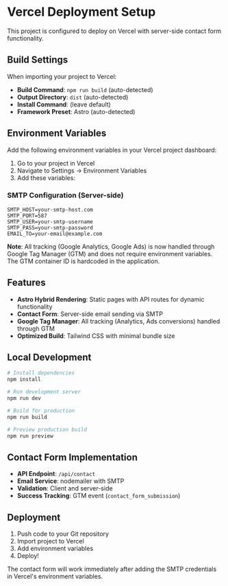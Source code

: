 # Vercel Deployment Setup

This project is configured to deploy on Vercel with server-side contact form functionality.

## Build Settings

When importing your project to Vercel:
- **Build Command**: `npm run build` (auto-detected)
- **Output Directory**: `dist` (auto-detected)
- **Install Command**: (leave default)
- **Framework Preset**: Astro (auto-detected)

## Environment Variables

Add the following environment variables in your Vercel project dashboard:

1. Go to your project in Vercel
2. Navigate to Settings → Environment Variables
3. Add these variables:

### SMTP Configuration (Server-side)
```
SMTP_HOST=your-smtp-host.com
SMTP_PORT=587
SMTP_USER=your-smtp-username
SMTP_PASS=your-smtp-password
EMAIL_TO=your-email@example.com
```

**Note**: All tracking (Google Analytics, Google Ads) is now handled through Google Tag Manager (GTM) and does not require environment variables. The GTM container ID is hardcoded in the application.

## Features

- **Astro Hybrid Rendering**: Static pages with API routes for dynamic functionality
- **Contact Form**: Server-side email sending via SMTP
- **Google Tag Manager**: All tracking (Analytics, Ads conversions) handled through GTM
- **Optimized Build**: Tailwind CSS with minimal bundle size

## Local Development

```bash
# Install dependencies
npm install

# Run development server
npm run dev

# Build for production
npm run build

# Preview production build
npm run preview
```

## Contact Form Implementation

- **API Endpoint**: `/api/contact`
- **Email Service**: nodemailer with SMTP
- **Validation**: Client and server-side
- **Success Tracking**: GTM event (`contact_form_submission`)

## Deployment

1. Push code to your Git repository
2. Import project to Vercel
3. Add environment variables
4. Deploy!

The contact form will work immediately after adding the SMTP credentials in Vercel's environment variables.